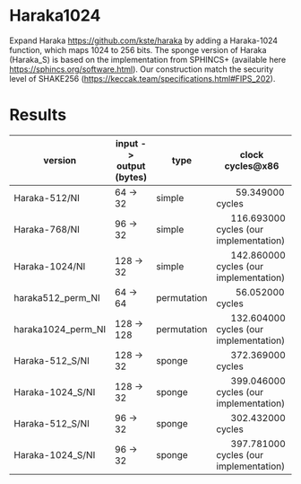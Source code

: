 # Haraka1024

Expand Haraka https://github.com/kste/haraka by adding a Haraka-1024 function, which maps 1024 to 256 bits. The sponge version of Haraka (Haraka_S) is based on the implementation from SPHINCS+ (available here https://sphincs.org/software.html). Our construction match the security level of SHAKE256 (https://keccak.team/specifications.html#FIPS_202).

# Results

version            | input -> output (bytes) |  type        | clock cycles@x86
-------------------|-------------------------|--------------|--------------------
Haraka-512/NI      |            64 ->  32    | simple       |&nbsp;&nbsp;&nbsp;&nbsp;&nbsp;&nbsp;&nbsp;&nbsp;59.349000 cycles
Haraka-768/NI      |            96 ->  32    | simple       |&nbsp;&nbsp;&nbsp;&nbsp;&nbsp;&nbsp;116.693000 cycles (our implementation)
Haraka-1024/NI     |      128 ->  32         | simple       |&nbsp;&nbsp;&nbsp;&nbsp;&nbsp;&nbsp;142.860000 cycles (our implementation)
haraka512_perm_NI  |            64 ->  64    | permutation  |&nbsp;&nbsp;&nbsp;&nbsp;&nbsp;&nbsp;&nbsp;&nbsp;56.052000 cycles
haraka1024_perm_NI |      128 -> 128         | permutation  |&nbsp;&nbsp;&nbsp;&nbsp;&nbsp;&nbsp;132.604000 cycles (our implementation)
Haraka-512_S/NI    |      128 ->  32         | sponge       |&nbsp;&nbsp;&nbsp;&nbsp;&nbsp;&nbsp;372.369000 cycles
Haraka-1024_S/NI   |      128 ->  32         | sponge       |&nbsp;&nbsp;&nbsp;&nbsp;&nbsp;&nbsp;399.046000 cycles (our implementation)
Haraka-512_S/NI    |            96 ->  32    | sponge       |&nbsp;&nbsp;&nbsp;&nbsp;&nbsp;&nbsp;302.432000 cycles
Haraka-1024_S/NI   |            96 ->  32    | sponge       |&nbsp;&nbsp;&nbsp;&nbsp;&nbsp;&nbsp;397.781000 cycles (our implementation)